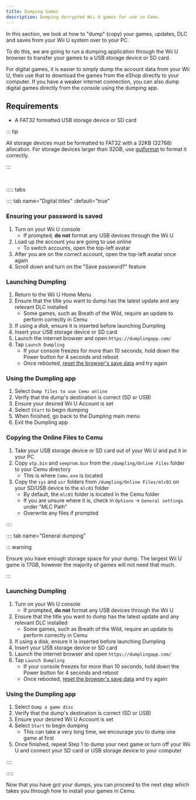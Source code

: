 ```yaml
---
title: Dumping Games
description: Dumping decrypted Wii U games for use in Cemu.
---
```


In this section, we look at how to "dump" (copy) your games, updates, DLC and saves from your Wii U system over to your PC.

To do this, we are going to run a dumping application through the Wii U browser to transfer your games to a USB storage device or SD card.

For digital games, it is easier to simply dump the account data from your Wii U, then use that to download the games from the eShop directly to your computer. If you have a weaker internet connection, you can also dump digital games directly from the console using the dumping app.

## Requirements

- A FAT32 formatted USB storage device or SD card

::: tip

All storage devices must be formatted to FAT32 with a 32KB (32768) allocation. For storage devices larger than 32GB, use [guiformat](http://ridgecrop.co.uk/index.htm?guiformat.htm) to format it correctly.

:::

<br>

::::: tabs

:::: tab name="Digital titles" :default="true"

### Ensuring your password is saved

1. Turn on your Wii U console
    - If prompted, **do not** format any USB devices through the Wii U
1. Load up the account you are going to use online
    - To switch accounts, open the top-left avatar
1. After you are on the correct account, open the top-left avatar once again
1. Scroll down and turn on the "Save password?" feature

### Launching Dumpling

1. Return to the Wii U Home Menu
1. Ensure that the title you want to dump has the latest update and any relevant DLC installed
    - Some games, such as Breath of the Wild, require an update to perform correctly in Cemu
1. If using a disk, ensure it is inserted before launching Dumpling
1. Insert your USB storage device or SD card
1. Launch the internet browser and open `https://dumplingapp.com/`
1. Tap `Launch Dumpling`
    - If your console freezes for more than 10 seconds, hold down the Power button for 4 seconds and reboot
    - Once rebooted, [reset the browser's save data](https://en-americas-support.nintendo.com/app/answers/detail/a_id/1507/~/how-to-delete-the-internet-browser-history) and try again

### Using the Dumpling app

1. Select `Dump files to use Cemu online`
1. Verify that the dump's destination is correct (SD or USB)
1. Ensure your desired Wii U Account is set
1. Select `Start` to begin dumping
1. When finished, go back to the Dumpling main menu
1. Exit the Dumpling app

### Copying the Online Files to Cemu

1. Take your USB storage device or SD card out of your Wii U and put it in your PC
1. Copy `otp.bin` and `seeprom.bin` from the `/dumpling/Online Files` folder to your Cemu directory
    - This is where `Cemu.exe` is located
1. Copy the `sys` and `usr` folders from `/dumpling/Online Files/mlc01` on your SD/USB device to the `mlc01` folder
    - By default, the `mlc01` folder is located in the Cemu folder
    - If you are unsure where it is, check in `Options` -> `General settings` under "MLC Path"
    - Overwrite any files if prompted

::::

:::: tab name="General dumping"

::: warning

Ensure you have enough storage space for your dump. The largest Wii U game is 17GB, however the majority of games will not need that much.

:::

### Launching Dumpling

1. Turn on your Wii U console
    - If prompted, **do not** format any USB devices through the Wii U
1. Ensure that the title you want to dump has the latest update and any relevant DLC installed
    - Some games, such as Breath of the Wild, require an update to perform correctly in Cemu
1. If using a disk, ensure it is inserted before launching Dumpling
1. Insert your USB storage device or SD card
1. Launch the internet browser and open `https://dumplingapp.com/`
1. Tap `Launch Dumpling`
    - If your console freezes for more than 10 seconds, hold down the Power button for 4 seconds and reboot
    - Once rebooted, [reset the browser's save data](https://en-americas-support.nintendo.com/app/answers/detail/a_id/1507/~/how-to-delete-the-internet-browser-history) and try again

### Using the Dumpling app

1. Select `Dump a game disc`
1. Verify that the dump's destination is correct (SD or USB)
1. Ensure your desired Wii U Account is set
1. Select `Start` to begin dumping
    - This can take a very long time, we encourage you to dump one game at first
1. Once finished, repeat Step 1 to dump your next game or turn off your Wii U and connect your SD card or USB storage device to your computer

::::

:::::

Now that you have got your dumps, you can proceed to the next step which takes you through how to install your games in Cemu.
